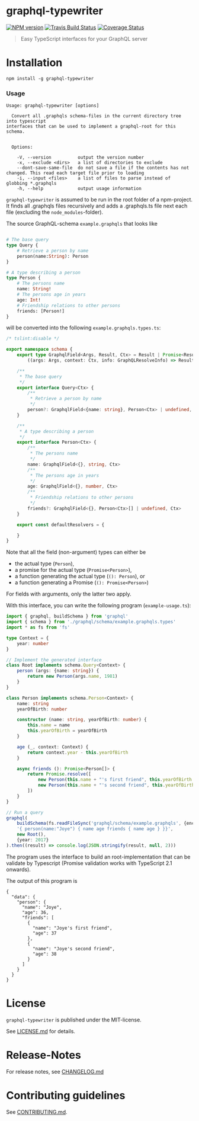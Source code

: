 # graphql-typewriter

[![NPM version](https://img.shields.io/npm/v/graphql-typewriter.svg)](https://npmjs.com/package/graphql-typewriter)
[![Travis Build Status](https://travis-ci.org/nknapp/graphql-typewriter.svg?branch=master)](https://travis-ci.org/nknapp/graphql-typewriter)
[![Coverage Status](https://img.shields.io/coveralls/nknapp/graphql-typewriter.svg)](https://coveralls.io/r/nknapp/graphql-typewriter)

> Easy TypeScript interfaces for your GraphQL server


# Installation

```
npm install -g graphql-typewriter
```

### Usage

```
Usage: graphql-typewriter [options]

  Convert all .graphqls schema-files in the current directory tree into typescript
interfaces that can be used to implement a graphql-root for this schema.


  Options:

    -V, --version          output the version number
    -x, --exclude <dirs>   a list of directories to exclude
    --dont-save-same-file  do not save a file if the contents has not changed. This read each target file prior to loading
    -i, --input <files>    a list of files to parse instead of globbing *.graphqls
    -h, --help             output usage information
```

`graphql-typewriter` is assumed to be run in the root folder of a npm-project.
It finds all .graphqls files recursively and adds a .graphqls.ts file next each file
(excluding the `node_modules`-folder).

The source GraphQL-schema `example.graphqls` that looks like

```graphql

# The base query
type Query {
    # Retrieve a person by name
    person(name:String): Person
}

# A type describing a person
type Person {
    # The persons name
    name: String!
    # The persons age in years
    age: Int!
    # Friendship relations to other persons
    friends: [Person!]
}

```


will be converted into the following `example.graphqls.types.ts`:

```ts
/* tslint:disable */

export namespace schema {
    export type GraphqlField<Args, Result, Ctx> = Result | Promise<Result> |
        ((args: Args, context: Ctx, info: GraphQLResolveInfo) => Result | Promise<Result>)

    /**
     * The base query
     */
    export interface Query<Ctx> {
        /**
         * Retrieve a person by name
         */
        person?: GraphqlField<{name: string}, Person<Ctx> | undefined, Ctx>
    }

    /**
     * A type describing a person
     */
    export interface Person<Ctx> {
        /**
         * The persons name
         */
        name: GraphqlField<{}, string, Ctx>
        /**
         * The persons age in years
         */
        age: GraphqlField<{}, number, Ctx>
        /**
         * Friendship relations to other persons
         */
        friends?: GraphqlField<{}, Person<Ctx>[] | undefined, Ctx>
    }

    export const defaultResolvers = {

    }
}
```


Note that all the field (non-argument) types can either be

* the actual type (`Person`),
* a promise for the actual type (`Promise<Person>`),
* a function generating the actual type (`(): Person`), or
* a function generating a Promise (`(): Promise<Person>`)

For fields with arguments, only the latter two apply.

With this interface, you can write the following program (`example-usage.ts`):

```ts
import { graphql, buildSchema } from 'graphql'
import { schema } from './graphql/schema/example.graphqls.types'
import * as fs from 'fs'

type Context = {
    year: number
}

// Implement the generated interface
class Root implements schema.Query<Context> {
    person (args: {name: string}) {
        return new Person(args.name, 1981)
    }
}

class Person implements schema.Person<Context> {
    name: string
    yearOfBirth: number

    constructor (name: string, yearOfBirth: number) {
        this.name = name
        this.yearOfBirth = yearOfBirth
    }

    age (_, context: Context) {
        return context.year - this.yearOfBirth
    }

    async friends (): Promise<Person[]> {
        return Promise.resolve([
            new Person(this.name + "'s first friend", this.yearOfBirth - 1),
            new Person(this.name + "'s second friend", this.yearOfBirth - 2)
        ])
    }
}

// Run a query
graphql(
    buildSchema(fs.readFileSync('graphql/schema/example.graphqls', {encoding: 'utf-8'})),
    '{ person(name:"Joye") { name age friends { name age } }}',
    new Root(),
    {year: 2017}
).then((result) => console.log(JSON.stringify(result, null, 2)))

```


The program uses the interface to build an root-implementation that can be validate
by Typescript (Promise validation works with TypeScript 2.1 onwards).

The output of this program is

```
{
  "data": {
    "person": {
      "name": "Joye",
      "age": 36,
      "friends": [
        {
          "name": "Joye's first friend",
          "age": 37
        },
        {
          "name": "Joye's second friend",
          "age": 38
        }
      ]
    }
  }
}
```



# License

`graphql-typewriter` is published under the MIT-license.

See [LICENSE.md](LICENSE.md) for details.


# Release-Notes

For release notes, see [CHANGELOG.md](CHANGELOG.md)

# Contributing guidelines

See [CONTRIBUTING.md](CONTRIBUTING.md).